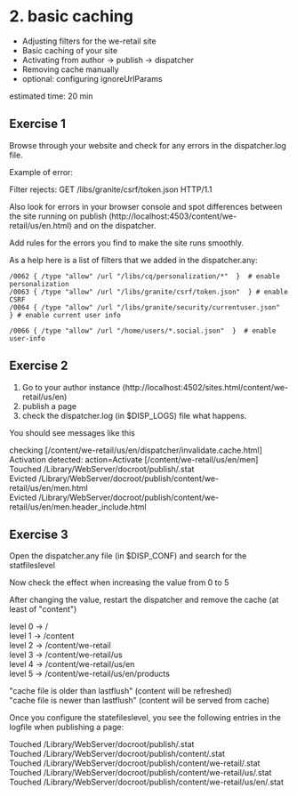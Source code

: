 # 2. basic caching
* Adjusting filters for the we-retail site
* Basic caching of your site
* Activating from author -> publish -> dispatcher
* Removing cache manually
* optional: configuring ignoreUrlParams

estimated time: 20 min

## Exercise 1

Browse through your website and check for any errors in the dispatcher.log file.

Example of error:

Filter rejects: GET /libs/granite/csrf/token.json HTTP/1.1

Also look for errors in your browser console and spot differences between the site
running on publish (http://localhost:4503/content/we-retail/us/en.html) and on the dispatcher.

Add rules for the errors you find to make the site runs smoothly.

As a help here is a list of filters that we added in the dispatcher.any:

`/0062 { /type "allow" /url "/libs/cq/personalization/*"  }  # enable personalization`  
`/0063 { /type "allow" /url "/libs/granite/csrf/token.json"  } # enable CSRF`  
`/0064 { /type "allow" /url "/libs/granite/security/currentuser.json"  } # enable current user info`  

`/0066 { /type "allow" /url "/home/users/*.social.json"  }  # enable user-info`

## Exercise 2

1. Go to your author instance (http://localhost:4502/sites.html/content/we-retail/us/en)
2. publish a page
3. check the dispatcher.log (in $DISP_LOGS) file what happens.

You should see messages like this

checking [/content/we-retail/us/en/dispatcher/invalidate.cache.html]  
Activation detected: action=Activate [/content/we-retail/us/en/men]  
Touched /Library/WebServer/docroot/publish/.stat  
Evicted /Library/WebServer/docroot/publish/content/we-retail/us/en/men.html  
Evicted /Library/WebServer/docroot/publish/content/we-retail/us/en/men.header_include.html  


## Exercise 3

Open the dispatcher.any file (in $DISP_CONF) and search for the statfileslevel

Now check the effect when increasing the value from 0 to 5

After changing the value, restart the dispatcher and remove the cache (at least of "content")

level 0 -> /  
level 1 -> /content  
level 2 -> /content/we-retail  
level 3 -> /content/we-retail/us  
level 4 -> /content/we-retail/us/en  
level 5 -> /content/we-retail/us/en/products  

"cache file is older than lastflush" (content will be refreshed)  
"cache file is newer than lastflush" (content will be served from cache)

Once you configure the statefileslevel, you see the following entries in the logfile when publishing a page:

Touched /Library/WebServer/docroot/publish/.stat  
Touched /Library/WebServer/docroot/publish/content/.stat  
Touched /Library/WebServer/docroot/publish/content/we-retail/.stat  
Touched /Library/WebServer/docroot/publish/content/we-retail/us/.stat  
Touched /Library/WebServer/docroot/publish/content/we-retail/us/en/.stat  
